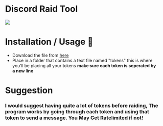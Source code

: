 # Discord Raid Tool
![](https://github.com/RustyBalboadev/Discord-Raid-Tool/blob/master/discordraid.png?raw=true)
# Installation / Usage 🔧
* Download the file from [here](https://github.com/RustyBalboadev/Discord-Raid-Tool/releases/download/1.0/DiscordRaid.exe)
* Place in a folder that contains a text file named "tokens" this is where you'll be placing all your tokens **make sure each token is seperated by a new line**
# Suggestion
### I would suggest having quite a lot of tokens before raiding, The program works by going through each token and using that token to send a message. You May Get Ratelimited if not!
